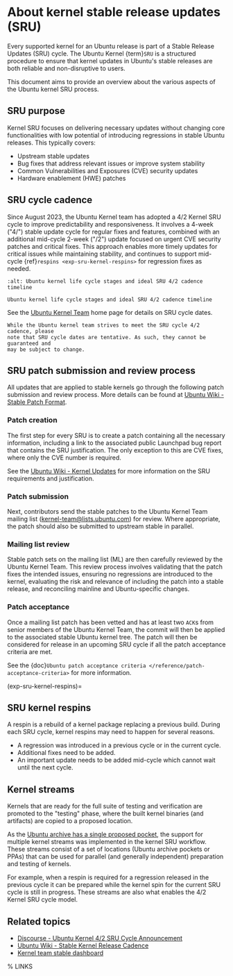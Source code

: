 # About kernel stable release updates (SRU)

Every supported kernel for an Ubuntu release is part of a Stable Release Updates
(SRU) cycle. The Ubuntu Kernel {term}`SRU` is a structured procedure to ensure
that kernel updates in Ubuntu's stable releases are both reliable and
non-disruptive to users.

This document aims to provide an overview about the various aspects of the
Ubuntu kernel SRU process.

## SRU purpose

Kernel SRU focuses on delivering necessary updates without changing core
functionalities with low potential of introducing regressions in stable Ubuntu
releases. This typically covers:

- Upstream stable updates
- Bug fixes that address relevant issues or improve system stability
- Common Vulnerabilities and Exposures (CVE) security updates
- Hardware enablement (HWE) patches

## SRU cycle cadence

Since August 2023, the Ubuntu Kernel team has adopted a 4/2 Kernel SRU cycle to
improve predictability and responsiveness. It involves a 4-week ("4/") stable
update cycle for regular fixes and features, combined with an additional
mid-cycle 2-week ("/2") update focused on urgent CVE security patches and
critical fixes. This approach enables more timely updates for critical issues
while maintaining stability, and continues to support mid-cycle
{ref}`respins <exp-sru-kernel-respins>` for regression fixes as needed.

```{figure} /_images/exp-kernel-sru-life cycle-stages.svg
:alt: Ubuntu kernel life cycle stages and ideal SRU 4/2 cadence timeline

Ubuntu kernel life cycle stages and ideal SRU 4/2 cadence timeline
```

See the [Ubuntu Kernel Team] home page for details on SRU cycle dates.

```{important}
While the Ubuntu kernel team strives to meet the SRU cycle 4/2 cadence, please
note that SRU cycle dates are tentative. As such, they cannot be guaranteed and
may be subject to change.
```

## SRU patch submission and review process

All updates that are applied to stable kernels go through the following patch
submission and review process. More details can be found at [Ubuntu Wiki -
Stable Patch Format].

### Patch creation

The first step for every SRU is to create a patch containing all the necessary
information, including a link to the associated public Launchpad bug report that
contains the SRU justification.
The only exception to this are CVE fixes, where only the CVE number is required.

See the [Ubuntu Wiki - Kernel Updates] for more information on the SRU
requirements and justification.

### Patch submission

Next, contributors send the stable patches to the Ubuntu Kernel Team mailing
list (kernel-team@lists.ubuntu.com) for review.
Where appropriate, the patch should also be submitted to upstream stable in
parallel.

### Mailing list review

Stable patch sets on the mailing list (ML) are then carefully reviewed by the
Ubuntu Kernel Team.
This review process involves validating that the patch fixes the intended
issues, ensuring no regressions are introduced to the kernel, evaluating the
risk and relevance of including the patch into a stable release, and
reconciling mainline and Ubuntu-specific changes.

### Patch acceptance

Once a mailing list patch has been vetted and has at least two `ACK`s from
senior members of the Ubuntu Kernel Team, the commit will then be applied to the
associated stable Ubuntu kernel tree.
The patch will then be considered for release in an upcoming SRU cycle if all
the patch acceptance criteria are met.

See the {doc}`Ubuntu patch acceptance criteria </reference/patch-acceptance-criteria>`
for more information.

(exp-sru-kernel-respins)=
## SRU kernel respins

A respin is a rebuild of a kernel package replacing a previous build. During
each SRU cycle, kernel respins may need to happen for several reasons.

- A regression was introduced in a previous cycle or in the current cycle.
- Additional fixes need to be added.
- An important update needs to be added mid-cycle which cannot wait until the
next cycle.

## Kernel streams

Kernels that are ready for the full suite of testing and verification are
promoted to the "testing" phase, where the built kernel binaries (and artifacts)
are copied to a proposed location.

As the [Ubuntu archive has a single proposed pocket], the support for multiple
kernel streams was implemented in the kernel SRU workflow.
These streams consist of a set of locations (Ubuntu archive pockets or PPAs)
that can be used for parallel (and generally independent) preparation and
testing of kernels.

For example, when a respin is required for a regression released in the previous
cycle it can be prepared while the kernel spin for the current SRU cycle is
still in progress. These streams are also what enables the 4/2 Kernel SRU cycle
model.

## Related topics

- [Discourse - Ubuntu Kernel 4/2 SRU Cycle Announcement]
- [Ubuntu Wiki - Stable Kernel Release Cadence]
- [Kernel team stable dashboard]

% LINKS

[Ubuntu Kernel Team]: https://kernel.ubuntu.com/
[Ubuntu Wiki - Stable Patch Format]: https://wiki.ubuntu.com/Kernel/Dev/StablePatchFormat
[Ubuntu Wiki - Kernel Updates]: https://wiki.ubuntu.com/KernelTeam/KernelUpdates
[Ubuntu archive has a single proposed pocket]: https://canonical-ubuntu-packaging-guide.readthedocs-hosted.com/en/latest/explanation/archive/#archivepockets
[Discourse - Ubuntu Kernel 4/2 SRU Cycle Announcement]: https://discourse.ubuntu.com/t/ubuntu-kernel-4-2-sru-cycle-announcement/37478
[Ubuntu Wiki - Stable Kernel Release Cadence]: https://wiki.ubuntu.com/Kernel/StableReleaseCadence
[Kernel team stable dashboard]: https://kernel.ubuntu.com/reports/kernel-stable-board/
